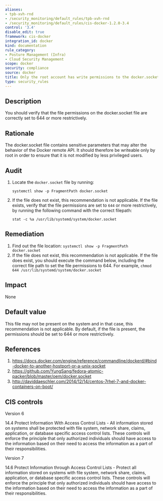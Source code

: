 ```yaml
---
aliases:
- tpb-xvh-rnd
- /security_monitoring/default_rules/tpb-xvh-rnd
- /security_monitoring/default_rules/cis-docker-1.2.0-3.4
control: '3.4'
disable_edit: true
framework: cis-docker
integration_id: docker
kind: documentation
rule_category:
- Posture Management (Infra)
- Cloud Security Management
scope: docker
security: compliance
source: docker
title: Only the root account has write permissions to the docker.socket file
type: security_rules
---
```


## Description

You should verify that the file permissions on the docker.socket file are correctly set to 644 or more restrictively.

## Rationale

The docker.socket file contains sensitive parameters that may alter the behavior of the Docker remote API. It should therefore be writeable only by root in order to ensure that it is not modified by less privileged users.

## Audit

1. Locate the `docker.socket` file by running: 
    ```
    systemctl show -p FragmentPath docker.socket 
    ```
2. If the file does not exist, this recommendation is not applicable. If the file exists, verify that the file permissions are set to `644` or more restrictively, by running the following command with the correct filepath:
    ```
    stat -c %a /usr/lib/systemd/system/docker.socket
    ```

## Remediation

1. Find out the file location: `systemctl show -p FragmentPath docker.socket`
2. If the file does not exist, this recommendation is not applicable. If the file does exist, you should execute the command below, including the correct file path to set the file permissions to 644. For example, `chmod 644 /usr/lib/systemd/system/docker.socket`

## Impact

None

## Default value

This file may not be present on the system and in that case, this recommendation is not applicable. By default, if the file is present, the permissions should be set to 644 or more restrictively.

## References

1. https://docs.docker.com/engine/reference/commandline/dockerd/#bind-docker-to-another-hostport-or-a-unix-socket
2. https://github.com/YungSang/fedora-atomic-packer/blob/master/oem/docker.socket
3. http://daviddaeschler.com/2014/12/14/centos-7rhel-7-and-docker-containers-on-boot/

## CIS controls

Version 6

14.4 Protect Information With Access Control Lists - All information stored on systems shall be protected with file system, network share, claims, application, or database specific access control lists. These controls will enforce the principle that only authorized individuals should have access to the information based on their need to access the information as a part of their responsibilities.

Version 7

14.6 Protect Information through Access Control Lists - Protect all information stored on systems with file system, network share, claims, application, or database specific access control lists. These controls will enforce the principle that only authorized individuals should have access to the information based on their need to access the information as a part of their responsibilities.

